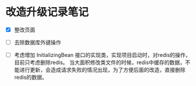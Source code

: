 # 改造升级记录笔记
*[x] 整改页面
*[ ] 去除数据库外键操作
*[ ] 考虑增加 InitializingBean 接口的实现类，实现项目启动时，对redis的操作，目前只考虑删除redis。
当大面积修改类文件的时候，redis中缓存的数据，不能进行更新，会造成请求失败的情况出现，为了方便后面的改造，直接删除redis的数据。








